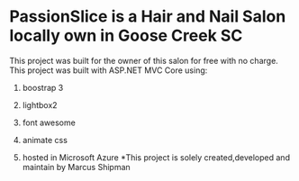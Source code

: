 # PassionSlice is a Hair and Nail Salon locally own in Goose Creek SC
This project was built for the owner of this salon for free with no charge.
This project was built with ASP.NET MVC Core using:
1. boostrap 3

2. lightbox2

3. font awesome

4. animate css

5. hosted in Microsoft Azure
*This project is solely created,developed and maintain by Marcus Shipman
